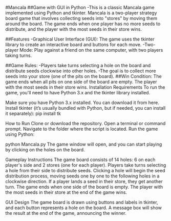 #Mancala 
##Game with GUI in Python
-This is a classic Mancala game implemented using Python and tkinter. Mancala is a two-player strategy board game that involves collecting seeds into "stores" by moving them around the board. The game ends when one player has no more seeds to distribute, and the player with the most seeds in their store wins.

##Features
-Graphical User Interface (GUI): The game uses the tkinter library to create an interactive board and buttons for each move.
-Two-player Mode: Play against a friend on the same computer, with two players taking turns.

##Game Rules:
-Players take turns selecting a hole on the board and distribute seeds clockwise into other holes.
-The goal is to collect more seeds into your store (one of the pits on the board).
##Win Condition: The game ends when all pits on one side of the board are empty. The player with the most seeds in their store wins.
Installation Requirements
To run the game, you'll need to have Python 3.x and the tkinter library installed.

Make sure you have Python 3.x installed. You can download it from here.
Install tkinter (it’s usually bundled with Python, but if needed, you can install it separately):
pip install tk

How to Run
Clone or download the repository.
Open a terminal or command prompt.
Navigate to the folder where the script is located.
Run the game using Python:

python Mancala.py
The game window will open, and you can start playing by clicking on the holes on the board.

Gameplay Instructions
The game board consists of 14 holes: 6 on each player's side and 2 stores (one for each player).
Players take turns selecting a hole from their side to distribute seeds.
Clicking a hole will begin the seed distribution process, moving seeds one by one to the following holes in a clockwise direction.
If a player lands a seed in their store, they get another turn.
The game ends when one side of the board is empty. The player with the most seeds in their store at the end of the game wins.

GUI Design
The game board is drawn using buttons and labels in tkinter, and each button represents a hole on the board.
A message box will show the result at the end of the game, announcing the winner.
